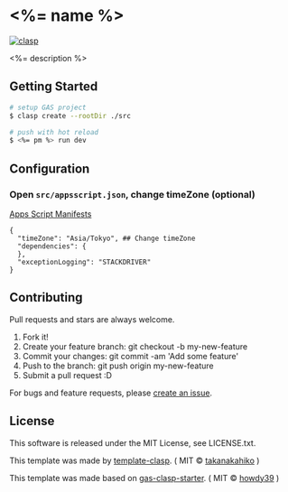 # <%= name %>

[![clasp](https://img.shields.io/badge/built%20with-clasp-4285f4.svg)](https://github.com/google/clasp)


<%= description %>

## Getting Started

``` bash
# setup GAS project
$ clasp create --rootDir ./src

# push with hot reload
$ <%= pm %> run dev
```

## Configuration

### Open `src/appsscript.json`, change timeZone (optional)
[Apps Script Manifests](https://developers.google.com/apps-script/concepts/manifests)
```
{
  "timeZone": "Asia/Tokyo", ## Change timeZone
  "dependencies": {
  },
  "exceptionLogging": "STACKDRIVER"
}
```

## Contributing

Pull requests and stars are always welcome.

1. Fork it!
2. Create your feature branch: git checkout -b my-new-feature
3. Commit your changes: git commit -am 'Add some feature'
4. Push to the branch: git push origin my-new-feature
5. Submit a pull request :D

For bugs and feature requests, please [create an issue](https://github.com/takanakahiko/sao-clasp/issues).

## License
This software is released under the MIT License, see LICENSE.txt.

This template was made by [template-clasp](github.com/takanakahiko/template-clasp).
( MIT &copy; [takanakahiko](github.com/takanakahiko) )

This template was made based on [gas-clasp-starter](github.com/howdy39/gas-clasp-starter).
( MIT &copy; [howdy39](github.com/howdy39) )